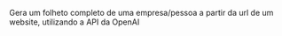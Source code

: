 Gera um folheto completo de uma empresa/pessoa a partir da url de um website,  utilizando a API da OpenAI
